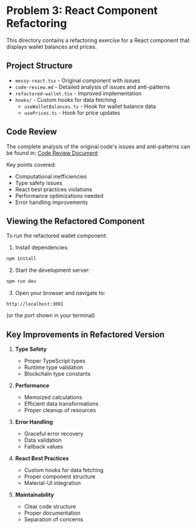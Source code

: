 # Problem 3: React Component Refactoring

This directory contains a refactoring exercise for a React component that displays wallet balances and prices.

## Project Structure

- `messy-react.tsx` - Original component with issues
- `code-review.md` - Detailed analysis of issues and anti-patterns
- `refactored-wallet.tsx` - Improved implementation
- `hooks/` - Custom hooks for data fetching
  - `useWalletBalances.ts` - Hook for wallet balance data
  - `usePrices.ts` - Hook for price updates

## Code Review

The complete analysis of the original code's issues and anti-patterns can be found in:
[Code Review Document](./code-review.md)

Key points covered:
- Computational inefficiencies
- Type safety issues
- React best practices violations
- Performance optimizations needed
- Error handling improvements

## Viewing the Refactored Component

To run the refactored wallet component:

1. Install dependencies:
```bash
npm install
```

2. Start the development server:
```bash
npm run dev
```

3. Open your browser and navigate to:
```
http://localhost:3001
```
(or the port shown in your terminal)

## Key Improvements in Refactored Version

1. **Type Safety**
   - Proper TypeScript types
   - Runtime type validation
   - Blockchain type constants

2. **Performance**
   - Memoized calculations
   - Efficient data transformations
   - Proper cleanup of resources

3. **Error Handling**
   - Graceful error recovery
   - Data validation
   - Fallback values

4. **React Best Practices**
   - Custom hooks for data fetching
   - Proper component structure
   - Material-UI integration

5. **Maintainability**
   - Clear code structure
   - Proper documentation
   - Separation of concerns 